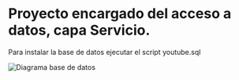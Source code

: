 # Proyecto encargado del acceso a datos, capa Servicio.

Para instalar la base de datos ejecutar el script youtube.sql

![Diagrama base de datos](C:\\Users\curso\Desktop\BBDD\Diagramas\youtube_diagrama.PNG)